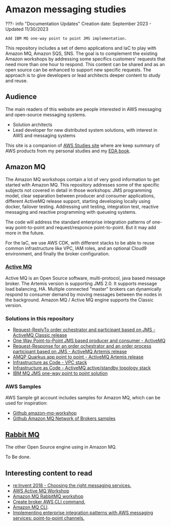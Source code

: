 # Amazon messaging studies

???- info "Documentation Updates"
    Creation date: September 2023 - Updated 11/30/2023

    Add IBM MQ one-way point to point JMS implementation.

This repository includes a set of demo applications and IaC to play with Amazon MQ, Amazon SQS, SNS. The goal is to complement the existing Amazon workshops by addressing some specifics customers' requests that need more than one hour to respond. This content can be shared and as an open source can be enhanced to support new specific requests. The approach is to give developers or lead architects deeper content to study and reuse.

## Audience

The main readers of this website are people interested in AWS messaging and open-source messaging systems.

* Solution architects
* Lead developer for new distributed system solutions, with interest in AWS and messaging systems

This site is a companion of [AWS Studies site](https://jbcodeforce.github.io/aws-studies/) where are keep summary of AWS products from my personal studies and my [EDA book](https://jbcodeforce.github.io/eda-studies/).

## Amazon MQ

The Amazon MQ workshops contain a lot of very good information to get started with Amazon MQ. This repository addresses some of the specific subjects not covered in detail in those workshops: JMS programming model, clear separation between producer and consumer applications, different ActiveMQ release support, starting developing locally using docker, failover testing. Addressing unit testing, integration test, reactive messaging and reactive programming with queueing systems.

The code will address the standard enterprise integration patterns of one-way point-to-point and request/responce point-to-point. But it may add more in the future.

For the IaC, we use AWS CDK, with different stacks to be able to reuse common infrastructure like VPC, IAM roles, and an optional Cloud9 environment, and finally the broker configuration.

### [Active MQ](https://activemq.apache.org/)

Active MQ is an Open Source software, multi-protocol, java based message broker. The Artemis version is supporting JMS 2.0.  It supports message load balancing, HA. Multiple connected "master" brokers can dynamically respond to consumer demand by moving messages between the nodes in the background.
Amazon MQ / Active MQ engine supports the Classic version.

### Solutions in this repository

* [Request-ReplyTo order ochestrator and participant based on JMS - ActiveMQ Classic release](./labs/classic-req-reply-jms.md)
* [One Way Point-to-Point JMS based producer and consumer - ActiveMQ](./labs/ow-pt-to-pt-jms.md)
* [Request-Response for an order ochestrator and an order process participant based on JMS - ActiveMQ Artemis release](./req-reply-jms.md)
* [AMQP Quarkus app point to point - ActiveMQ Artemis release](./amqp-activemq.md)
* [Infrastructure as Code - VPC stack](./labs/activemq-cdk.md/#common-stack)
* [Infrastructure as Code - ActiveMQ active/standby topology stack](./labs/activemq-cdk.md/#active_passive)
* [IBM MQ JMS one-way point to point solution](./labs/ibm-mq.md)

### AWS Samples

AWS Sample git account includes samples for Amazon MQ, which can be used for inspiration:

* [Github amazon-mq-workshop](https://github.com/aws-samples/amazon-mq-workshop/tree/master)
* [Github Amazon MQ Network of Brokers samples](https://github.com/aws-samples/aws-mq-network-of-brokers)

## [Rabbit MQ](https://www.rabbitmq.com/)

The other Open Source engine using in Amazon MQ.

To Be done.

## Interesting content to read

* [re:Invent 2018 - Choosing the right messaging services.](https://www.youtube.com/watch?v=4-JmX6MIDDI)
* [AWS Active MQ Workshop](https://catalog.us-east-1.prod.workshops.aws/workshops/0b534eb9-fdfb-49f0-8df4-ebccca71a9eb/en-US)
* [Amazon MQ RabbitMQ workshop](https://catalog.us-east-1.prod.workshops.aws/workshops/88db3818-a8bb-4f5c-acf9-e57fa7a129b6/en-US)
* [Create broker AWS CLI command.](https://awscli.amazonaws.com/v2/documentation/api/latest/reference/mq/create-broker.html)
* [Amazon MQ CLI](https://github.com/antonwierenga/amazonmq-cli).
* [Implementing enterprise integration patterns with AWS messaging services: point-to-point channels.](https://aws.amazon.com/blogs/compute/implementing-enterprise-integration-patterns-with-aws-messaging-services-point-to-point-channels/)